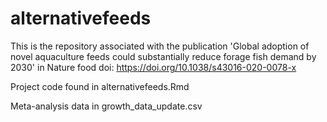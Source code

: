 # alternativefeeds
This is the repository associated with the publication 'Global adoption of novel aquaculture feeds could substantially reduce forage fish demand by 2030' in Nature food doi: https://doi.org/10.1038/s43016-020-0078-x

Project code found in alternativefeeds.Rmd

Meta-analysis data in growth_data_update.csv
